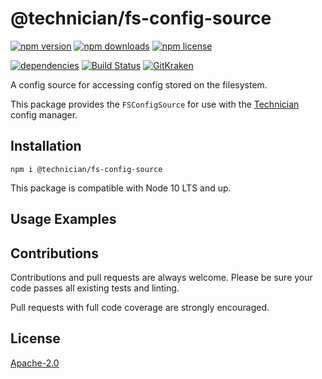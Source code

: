 # @technician/fs-config-source

[![npm version](https://img.shields.io/npm/v/@technician/fs-config-source.svg)](https://www.npmjs.com/package/@technician/fs-config-source) [![npm downloads](https://img.shields.io/npm/dt/@technician/fs-config-source)](https://www.npmjs.com/package/@technician/fs-config-source) [![npm license](https://img.shields.io/npm/l/@technician/fs-config-source.svg)](https://www.npmjs.com/package/@technician/fs-config-source)

[![dependencies](https://img.shields.io/david/carriejv/technician-fs-config-source.svg)](https://david-dm.org/carriejv/technician-fs-config-source) [![Build Status](https://img.shields.io/travis/com/carriejv/technician-fs-config-source.svg)](https://travis-ci.com/carriejv/technician-fs-config-source) [![GitKraken](https://img.shields.io/badge/<3-GitKraken-green.svg)](https://www.gitkraken.com/invite/om4Du5zG)

A config source for accessing config stored on the filesystem.

This package provides the `FSConfigSource` for use with the [Technician](https://www.npmjs.com/package/technician) config manager.

## Installation

`npm i @technician/fs-config-source`

This package is compatible with Node 10 LTS and up.

## Usage Examples


## Contributions

Contributions and pull requests are always welcome. Please be sure your code passes all existing tests and linting.

Pull requests with full code coverage are strongly encouraged.

## License

[Apache-2.0](https://github.com/carriejv/technician/blob/master/LICENSE)
